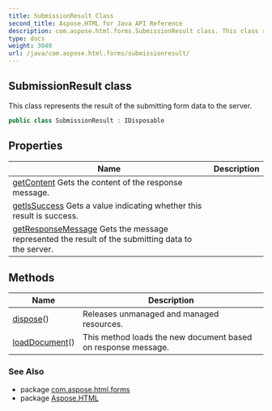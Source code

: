 ```yaml
---
title: SubmissionResult Class
second_title: Aspose.HTML for Java API Reference
description: com.aspose.html.forms.SubmissionResult class. This class represents the result of the submitting form data to the server
type: docs
weight: 3040
url: /java/com.aspose.html.forms/submissionresult/
---
```

## SubmissionResult class

This class represents the result of the submitting form data to the server.

```java
public class SubmissionResult : IDisposable
```

## Properties

| Name | Description |
| --- | --- |
| [getContent](../../com.aspose.html.forms/submissionresult/content/) Gets the content of the response message. |
| [getIsSuccess](../../com.aspose.html.forms/submissionresult/issuccess/) Gets a value indicating whether this result is success. |
| [getResponseMessage](../../com.aspose.html.forms/submissionresult/responsemessage/) Gets the message represented the result of the submitting data to the server. |

## Methods

| Name | Description |
| --- | --- |
| [dispose](../../com.aspose.html.forms/submissionresult/dispose/)() | Releases unmanaged and managed resources. |
| [loadDocument](../../com.aspose.html.forms/submissionresult/loaddocument/)() | This method loads the new document based on response message. |

### See Also

* package [com.aspose.html.forms](../../com.aspose.html.forms/)
* package [Aspose.HTML](../../)
